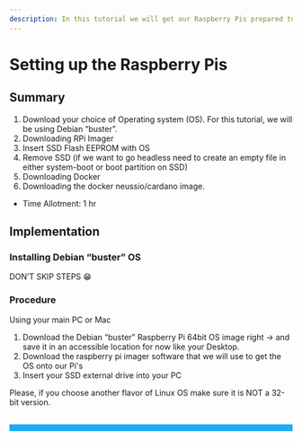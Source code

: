 ```yaml
---
description: In this tutorial we will get our Raspberry Pis prepared to
---
```


# Setting up the Raspberry Pis

## Summary <a id="h.vrhvb96nxxe9"></a>

1. Download your choice of Operating system \(OS\). For this tutorial, we will be using Debian “buster”.
2. Downloading RPi Imager
3. Insert SSD Flash EEPROM with OS
4. Remove SSD \(if we want to go headless need to create an empty file in either system-boot or boot partition on SSD\)
5. Downloading Docker
6. Downloading the docker neussio/cardano image.

* Time Allotment: 1 hr

## Implementation <a id="h.fnjk6vnqzbqk"></a>

### Installing Debian “buster” OS <a id="h.iwerjkqkfkua"></a>

DON’T SKIP STEPS 😁

### Procedure <a id="h.lpv6ciisjqp3"></a>

Using your main  PC or Mac

1. Download the Debian “buster” Raspberry Pi 64bit OS image right -&gt;  and save it in an accessible location for now like your Desktop.
2. Download the raspberry pi imager software that we will use to get the OS onto our Pi's
3. Insert your SSD external drive into your PC 

Please, if you choose another flavor of Linux OS make sure it is NOT a 32-bit version.





##  <a id="h.chto247rp9sq"></a>

##  <a id="h.cwpgxthk12l6"></a>

##  <a id="h.6modoe1jkazy"></a>

##  <a id="h.lkmer6snv52n"></a>

![](../../.gitbook/assets/image2.png)

